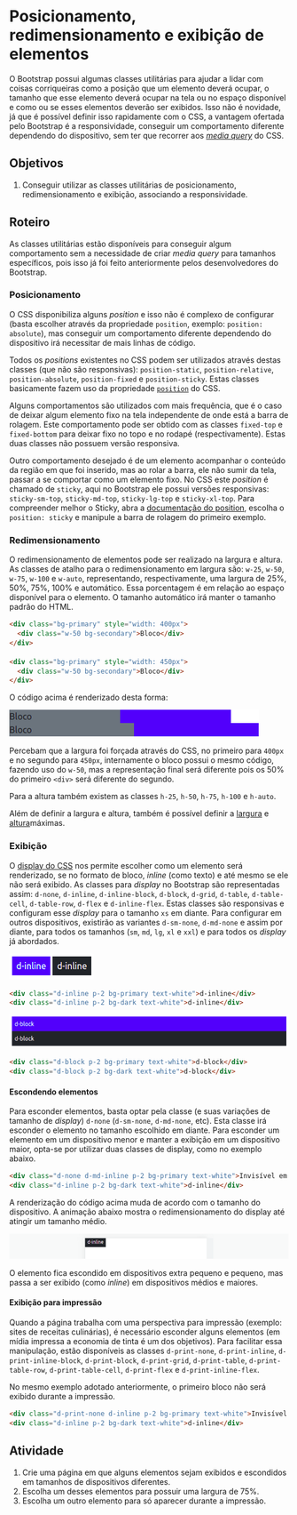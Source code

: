# Posicionamento, redimensionamento e exibição de elementos
O Bootstrap possui algumas classes utilitárias para ajudar a lidar com coisas corriqueiras como a posição que um elemento deverá ocupar, o tamanho que esse elemento deverá ocupar na tela ou no espaço disponível e como ou se esses elementos deverão ser exibidos. Isso não é novidade, já que é possível definir isso rapidamente com o CSS, a vantagem ofertada pelo Bootstrap é a responsividade, conseguir um comportamento diferente dependendo do dispositivo, sem ter que recorrer aos *[media query](https://developer.mozilla.org/pt-BR/docs/Web/CSS/Media_Queries/Using_media_queries)* do CSS.

## Objetivos
1. Conseguir utilizar as classes utilitárias de posicionamento, redimensionamento e exibição, associando a responsividade.

## Roteiro
As classes utilitárias estão disponíveis para conseguir algum comportamento sem a necessidade de criar *media query* para tamanhos específicos, pois isso já foi feito anteriormente pelos desenvolvedores do Bootstrap.

### Posicionamento
O CSS disponibiliza alguns *position* e isso não é complexo de configurar (basta escolher através da propriedade `position`, exemplo: `position: absolute`), mas conseguir um comportamento diferente dependendo do dispositivo irá necessitar de mais linhas de código.

Todos os *positions* existentes no CSS podem ser utilizados através destas classes (que não são responsivas): `position-static`, `position-relative`, `position-absolute`, `position-fixed` e `position-sticky`. Estas classes basicamente fazem uso da propriedade [`position`](https://developer.mozilla.org/pt-BR/docs/Web/CSS/position) do CSS.

Alguns comportamentos são utilizados com mais frequência, que é o caso de deixar algum elemento fixo na tela independente de onde está a barra de rolagem. Este comportamento pode ser obtido com as classes `fixed-top` e `fixed-bottom` para deixar fixo no topo e no rodapé (respectivamente). Estas duas classes não possuem versão responsiva.

Outro comportamento desejado é de um elemento acompanhar o conteúdo da região em que foi inserido, mas ao rolar a barra, ele não sumir da tela, passar a se comportar como um elemento fixo. No CSS este *position* é chamado de `sticky`, aqui no Bootstrap ele possui versões responsivas: `sticky-sm-top`, `sticky-md-top`, `sticky-lg-top` e `sticky-xl-top`. Para compreender melhor o Sticky, abra a [documentação do position](https://developer.mozilla.org/pt-BR/docs/Web/CSS/position), escolha o `position: sticky` e manipule a barra de rolagem do primeiro exemplo.

### Redimensionamento
O redimensionamento de elementos pode ser realizado na largura e altura. As classes de atalho para o redimensionamento em largura são: `w-25`, `w-50`, `w-75`, `w-100` e `w-auto`, representando, respectivamente, uma largura de 25%, 50%, 75%, 100% e automático. Essa porcentagem é em relação ao espaço disponível para o elemento. O tamanho automático irá manter o tamanho padrão do HTML.


```html
<div class="bg-primary" style="width: 400px">
  <div class="w-50 bg-secondary">Bloco</div>
</div>

<div class="bg-primary" style="width: 450px">
  <div class="w-50 bg-secondary">Bloco</div>
</div>
```
O código acima é renderizado desta forma:

![Diferença na largura](./imgs/sizing_diff.png)

Percebam que a largura foi forçada através do CSS, no primeiro para `400px` e no segundo para `450px`, internamente o bloco possui o mesmo código, fazendo uso do `w-50`, mas a representação final será diferente pois os 50% do primeiro `<div>` será diferente do segundo.

Para a altura também existem as classes `h-25`, `h-50`, `h-75`, `h-100` e `h-auto`.

Além de definir a largura e altura, também é possível definir a [largura](https://developer.mozilla.org/pt-BR/docs/Web/CSS/max-width) e [altura](https://developer.mozilla.org/en-US/docs/Web/CSS/max-height)máximas.

### Exibição
O [display do CSS](https://developer.mozilla.org/pt-BR/docs/Web/CSS/display) nos permite escolher como um elemento será renderizado, se no formato de bloco, *inline* (como texto) e até mesmo se ele não será exibido. As classes para *display* no Bootstrap são representadas assim: `d-none`, `d-inline`, `d-inline-block`, `d-block`, `d-grid`, `d-table`, `d-table-cell`, `d-table-row`, `d-flex` e `d-inline-flex`. Estas classes são responsivas e configuram esse *display* para o tamanho `xs` em diante. Para configurar em outros dispositivos, existirão as variantes `d-sm-none`, `d-md-none` e assim por diante, para todos os tamanhos (`sm`, `md`, `lg`, `xl` e `xxl`) e para todos os *display* já abordados.

![Inline](./imgs/d-inline.png)
```html
<div class="d-inline p-2 bg-primary text-white">d-inline</div>
<div class="d-inline p-2 bg-dark text-white">d-inline</div>
```

![Block](./imgs/d-block.png)
```html
<div class="d-block p-2 bg-primary text-white">d-block</div>
<div class="d-block p-2 bg-dark text-white">d-block</div>
```

#### Escondendo elementos
Para esconder elementos, basta optar pela classe (e suas variações de tamanho de *display*) `d-none` (`d-sm-none`, `d-md-none`, etc). Esta classe irá esconder o elemento no tamanho escolhido em diante. Para esconder um elemento em um dispositivo menor e manter a exibição em um dispositivo maior, opta-se por utilizar duas classes de display, como no exemplo abaixo.

```html
<div class="d-none d-md-inline p-2 bg-primary text-white">Invisível em xs e sm</div>
<div class="d-inline p-2 bg-dark text-white">d-inline</div>
```

A renderização do código acima muda de acordo com o tamanho do dispositivo. A animação abaixo mostra o redimensionamento do display até atingir um tamanho médio.

![Escondendo](./imgs/hidding.gif)

O elemento fica escondido em dispositivos extra pequeno e pequeno, mas passa a ser exibido (como *inline*) em dispositivos médios e maiores.

#### Exibição para impressão
Quando a página trabalha com uma perspectiva para impressão (exemplo: sites de receitas culinárias), é necessário esconder alguns elementos (em mídia impressa a economia de tinta é um dos objetivos). Para facilitar essa manipulação, estão disponíveis as classes `d-print-none`, `d-print-inline`, `d-print-inline-block`, `d-print-block`, `d-print-grid`, `d-print-table`, `d-print-table-row`, `d-print-table-cell`, `d-print-flex` e `d-print-inline-flex`.

No mesmo exemplo adotado anteriormente, o primeiro bloco não será exibido durante a impressão.
```html
<div class="d-print-none d-inline p-2 bg-primary text-white">Invisível durante a impressão</div>
<div class="d-inline p-2 bg-dark text-white">d-inline</div>
```

## Atividade
1. Crie uma página em que alguns elementos sejam exibidos e escondidos em tamanhos de dispositivos diferentes.
2. Escolha um desses elementos para possuir uma largura de 75%.
3. Escolha um outro elemento para só aparecer durante a impressão.